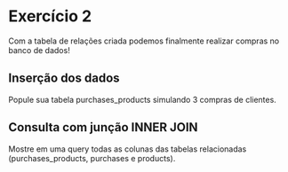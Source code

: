 # Exercício 2
Com a tabela de relações criada podemos finalmente realizar compras no banco de dados!

## Inserção dos dados
Popule sua tabela purchases_products simulando 3 compras de clientes.<br>

## Consulta com junção INNER JOIN
Mostre em uma query todas as colunas das tabelas relacionadas (purchases_products, purchases e products).

